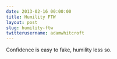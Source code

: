 ```yaml
---
date: 2013-02-16 00:00:00
title: Humility FTW
layout: post
slug: humility-ftw
twitterusername: adamwhitcroft
---
```

Confidence is easy to fake, humility less so.
